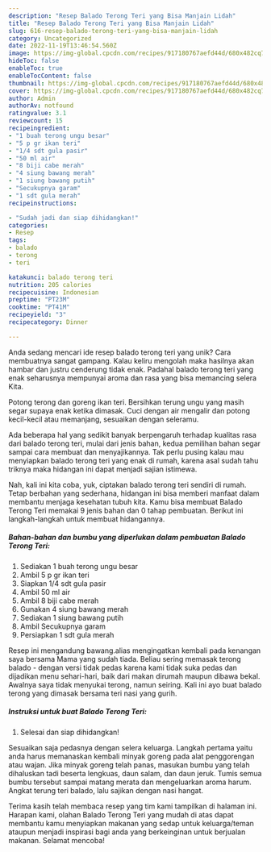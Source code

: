 ```yaml
---
description: "Resep Balado Terong Teri yang Bisa Manjain Lidah"
title: "Resep Balado Terong Teri yang Bisa Manjain Lidah"
slug: 616-resep-balado-terong-teri-yang-bisa-manjain-lidah
category: Uncategorized
date: 2022-11-19T13:46:54.560Z
image: https://img-global.cpcdn.com/recipes/917180767aefd44d/680x482cq70/balado-terong-teri-foto-resep-utama.jpg
hideToc: false
enableToc: true
enableTocContent: false
thumbnail: https://img-global.cpcdn.com/recipes/917180767aefd44d/680x482cq70/balado-terong-teri-foto-resep-utama.jpg
cover: https://img-global.cpcdn.com/recipes/917180767aefd44d/680x482cq70/balado-terong-teri-foto-resep-utama.jpg
author: Admin
authorAv: notfound
ratingvalue: 3.1
reviewcount: 15
recipeingredient:
- "1 buah terong ungu besar"
- "5 p gr ikan teri"
- "1/4 sdt gula pasir"
- "50 ml air"
- "8 biji cabe merah"
- "4 siung bawang merah"
- "1 siung bawang putih"
- "Secukupnya garam"
- "1 sdt gula merah"
recipeinstructions:

- "Sudah jadi dan siap dihidangkan!"
categories:
- Resep
tags:
- balado
- terong
- teri

katakunci: balado terong teri 
nutrition: 205 calories
recipecuisine: Indonesian
preptime: "PT23M"
cooktime: "PT41M"
recipeyield: "3"
recipecategory: Dinner

---
```





Anda sedang mencari ide resep balado terong teri yang unik? Cara membuatnya sangat gampang. Kalau keliru mengolah maka hasilnya akan hambar dan justru cenderung tidak enak. Padahal balado terong teri yang enak seharusnya mempunyai aroma dan rasa yang bisa memancing selera Kita.





Potong terong dan goreng ikan teri. Bersihkan terung ungu yang masih segar supaya enak ketika dimasak. Cuci dengan air mengalir dan potong kecil-kecil atau memanjang, sesuaikan dengan seleramu.

Ada beberapa hal yang sedikit banyak berpengaruh terhadap kualitas rasa dari balado terong teri, mulai dari jenis bahan, kedua pemilihan bahan segar sampai cara membuat dan menyajikannya. Tak perlu pusing kalau mau menyiapkan balado terong teri yang enak di rumah, karena asal sudah tahu triknya maka hidangan ini dapat menjadi sajian istimewa.






Nah, kali ini kita coba, yuk, ciptakan balado terong teri sendiri di rumah. Tetap berbahan yang sederhana, hidangan ini bisa memberi manfaat dalam membantu menjaga kesehatan tubuh kita. Kamu bisa membuat Balado Terong Teri memakai 9 jenis bahan dan 0 tahap pembuatan. Berikut ini langkah-langkah untuk membuat hidangannya.

<!--inarticleads1-->

##### Bahan-bahan dan bumbu yang diperlukan dalam pembuatan Balado Terong Teri:

1. Sediakan 1 buah terong ungu besar
1. Ambil 5 p gr ikan teri
1. Siapkan 1/4 sdt gula pasir
1. Ambil 50 ml air
1. Ambil 8 biji cabe merah
1. Gunakan 4 siung bawang merah
1. Sediakan 1 siung bawang putih
1. Ambil Secukupnya garam
1. Persiapkan 1 sdt gula merah


Resep ini mengandung bawang.alias mengingatkan kembali pada kenangan saya bersama Mama yang sudah tiada. Beliau sering memasak terong balado - dengan versi tidak pedas karena kami tidak suka pedas dan dijadikan menu sehari-hari, baik dari makan dirumah maupun dibawa bekal. Awalnya saya tidak menyukai terong, namun seiring. Kali ini ayo buat balado terong yang dimasak bersama teri nasi yang gurih. 

<!--inarticleads2-->

##### Instruksi untuk buat Balado Terong Teri:


1. Selesai dan siap dihidangkan!

Sesuaikan saja pedasnya dengan selera keluarga. Langkah pertama yaitu anda harus memanaskan kembali minyak goreng pada alat penggorengan atau wajan. Jika minyak goreng telah panas, masukan bumbu yang telah dihaluskan tadi beserta lengkuas, daun salam, dan daun jeruk. Tumis semua bumbu tersebut sampai matang merata dan mengeluarkan aroma harum. Angkat terung teri balado, lalu sajikan dengan nasi hangat. 

Terima kasih telah membaca resep yang tim kami tampilkan di halaman ini. Harapan kami, olahan Balado Terong Teri yang mudah di atas dapat membantu kamu menyiapkan makanan yang sedap untuk keluarga/teman ataupun menjadi inspirasi bagi anda yang berkeinginan untuk berjualan makanan. Selamat mencoba!

